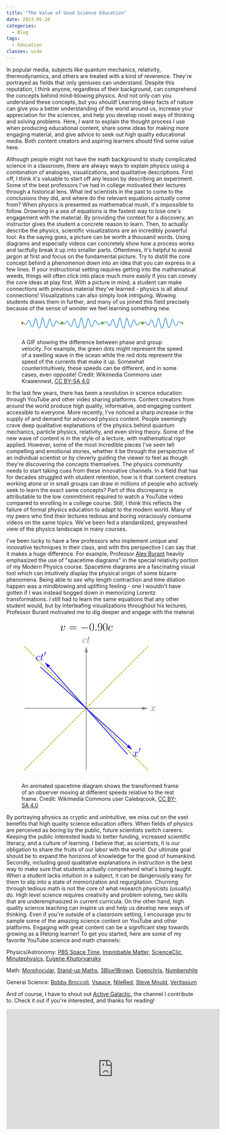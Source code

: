 ```yaml
---
title: "The Value of Good Science Education"
date: 2023-05-28
categories:
  - Blog
tags:
  - Education
classes: wide
---
```


In popular media, subjects like quantum mechanics, relativity, thermodynamics, and others are treated with a kind of reverence. They're portrayed as fields that only geniuses can understand. Despite this reputation, I think anyone, regardless of their background, can comprehend the concepts behind mind-blowing physics. And not only *can* you understand these concepts, but you *should*! Learning deep facts of nature can give you a better understanding of the world around us, increase your appreciation for the sciences, and help you develop novel ways of thinking and solving problems. Here, I want to explain the thought process I use when producing educational content, share some ideas for making more engaging material, and give advice to seek out high quality educational media. Both content creators and aspiring learners should find some value here.

Although people might not have the math background to study complicated science in a classroom, there are always ways to explain physics using a combination of analogies, visualizations, and qualitative descriptions. First off, I think it's valuable to start off any lesson by describing an experiment. Some of the best professors I've had in college motivated their lectures through a historical lens. What led scientists in the past to come to the conclusions they did, and where do the relevant equations *actually* come from? When physics is presented as mathematical mush, it's impossible to follow. Drowning in a sea of equations is the fastest way to lose one's engagement with the material. By providing the context for a discovery, an instructor gives the student a concrete reason to learn. Then, to actually describe the physics, scientific visualizations are an incredibly powerful tool. As the saying goes, a picture can be worth a thousand words. Using diagrams and especially videos can concretely show how a process works and tactfully break it up into smaller parts. Oftentimes, it's helpful to avoid jargon at first and focus on the fundamental picture. Try to distill the core concept behind a phenomenon down into an idea that you can express in a few lines. If your instructional setting requires getting into the mathematical weeds, things will often click into place much more easily if you can convey the core ideas at play first. With a picture in mind, a student can make connections with previous material they've learned - physics is all about connections! Visualizations can also simply look intriguing. Wowing students draws them in further, and many of us joined this field precisely because of the sense of wonder we feel learning something new.

<figure>
<img src="/assets/images/wave-group.gif" alt="A gif showing the difference between phase and group velocity." style="vertical-align:middle;margin:0px 0px 25px 0px">
<figcaption>A GIF showing the difference between phase and group velocity. For example, the green dots might represent the speed of a swelling wave in the ocean while the red dots represent the speed of the currents that make it up. Somewhat counterintuitively, these speeds can be different, and in some cases, even opposite! Credit: Wikimedia Commons user Kraaiennest, <a href="https://creativecommons.org/licenses/by-sa/4.0/">CC BY-SA 4.0</a></figcaption>
</figure>

In the last few years, there has been a revolution in science education through YouTube and other video sharing platforms. Content creators from around the world produce high quality, informative, and engaging content accessible to everyone. More recently, I've noticed a sharp increase in the supply of and demand for advanced physics content. People seemingly crave deep qualitative explanations of the physics behind quantum mechanics, particle physics, relativity, and even string theory. Some of the new wave of content is in the style of a lecture, with mathematical rigor applied. However, some of the most incredible pieces I've seen tell compelling and emotional stories, whether it be through the perspective of an individual scientist or by cleverly guiding the viewer to feel as though they're discovering the concepts themselves. The physics community needs to start taking cues from these innovative channels. In a field that has for decades struggled with student retention, how is it that content creators working alone or in small groups can draw in millions of people who actively seek to learn the exact same concepts? Part of this discrepancy is attributable to the low commitment required to watch a YouTube video compared to enrolling in a college course. Still, I think this reflects the failure of formal physics education to adapt to the modern world. Many of my peers who find their lectures tedious and boring voraciously consume videos on the same topics. We've been fed a standardized, greywashed view of the physics landscape in many courses.

I've been lucky to have a few professors who implement unique and innovative techniques in their class, and with this perspective I can say that it makes a huge difference. For example, Professor [Alex Burant](https://w3.physics.arizona.edu/people/alex-burant) heavily emphasized the use of "spacetime diagrams" in the special relativity portion of my Modern Physics course. Spacetime diagrams are a fascinating visual tool which can intuitively display the physical origin of some bizarre phenomena. Being able to *see* why length contraction and time dilation happen was a mindblowing and uplifting feeling - one I wouldn't have gotten if I was instead bogged down in memorizing Lorentz transformations. I still had to learn the same equations that any other student would, but by interleafing visualizations throughout his lectures, Professor Burant motivated me to dig deeper and engage with the material.

<figure>
<img src="/assets/images/spacetime-diagram.gif" alt="A gif showing the transformed frame of an observer moving at different speeds relative to the rest frame." style="vertical-align:middle;margin:0px 0px 25px 0px">
<figcaption>An animated spacetime diagram shows the transformed frame of an observer moving at different speeds relative to the rest frame. Credit: Wikimedia Commons user Calebqcook, <a href="https://creativecommons.org/licenses/by-sa/4.0/">CC BY-SA 4.0</a></figcaption>
</figure>

By portraying physics as cryptic and unintuitive, we miss out on the vast benefits that high quality science education offers. When fields of physics are perceived as boring by the public, future scientists switch careers. Keeping the public interested leads to better funding, increased scientific literacy, and a culture of learning. I believe that, as scientists, it is our obligation to share the fruits of our labor with the world. Our ultimate goal should be to expand the horizons of knowledge for the good of humankind. Secondly, including good qualitative explanations in instruction is the best way to make sure that students actually comprehend what's being taught. When a student lacks intuition in a subject, it can be dangerously easy for them to slip into a state of memorization and regurgitation. Churning through tedious math is not the core of what research physicists (usually) do. High level science requires creativity and problem solving, two skills that are underemphasized in current curricula. On the other hand, high quality science teaching can inspire us and help us develop new ways of thinking. Even if you're outside of a classroom setting, I encourage you to sample some of the amazing science content on YouTube and other platforms. Engaging with great content can be a significant step towards growing as a lifelong learner! To get you started, here are some of my favorite YouTube science and math channels:

Physics/Astronomy: [PBS Space Time](https://www.youtube.com/@pbsspacetime), [Improbable Matter](https://www.youtube.com/@ImprobableMatter), [ScienceClic](https://www.youtube.com/@ScienceClicEN), [Minutephysics](https://www.youtube.com/@MinutePhysics), [Eugene Khutoryansky](https://www.youtube.com/@EugeneKhutoryansky)

Math: [Morphocular](https://www.youtube.com/@morphocular), [Stand-up Maths](https://www.youtube.com/@standupmaths), [3Blue1Brown](https://www.youtube.com/@3blue1brown), [Eigenchris](https://www.youtube.com/@eigenchris), [Numberphile](https://www.youtube.com/@numberphile)

General Science: [Bobby Broccoli](https://www.youtube.com/@BobbyBroccoli), [Vsauce](https://www.youtube.com/@Vsauce), [NileRed](https://www.youtube.com/@NileRed), [Steve Mould](https://www.youtube.com/@SteveMould), [Veritasium](https://www.youtube.com/@veritasium)

And of course, I have to shout out [Active Galactic](https://www.youtube.com/@ActiveGalactic), the channel I contribute to. Check it out if you're interested, and thanks for reading!

<html>
<iframe width="560" height="315" src="https://www.youtube.com/embed/RohEYCoc-dI" title="YouTube video player" frameborder="0" allow="accelerometer; autoplay; clipboard-write; encrypted-media; gyroscope; picture-in-picture; web-share" allowfullscreen></iframe>
</html>